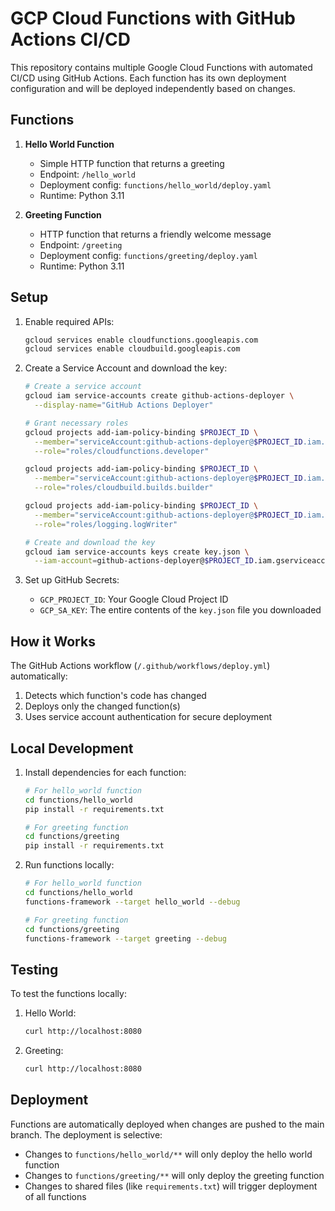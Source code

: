 # GCP Cloud Functions with GitHub Actions CI/CD

This repository contains multiple Google Cloud Functions with automated CI/CD using GitHub Actions. Each function has its own deployment configuration and will be deployed independently based on changes.

## Functions

1. **Hello World Function**
   - Simple HTTP function that returns a greeting
   - Endpoint: `/hello_world`
   - Deployment config: `functions/hello_world/deploy.yaml`
   - Runtime: Python 3.11

2. **Greeting Function**
   - HTTP function that returns a friendly welcome message
   - Endpoint: `/greeting`
   - Deployment config: `functions/greeting/deploy.yaml`
   - Runtime: Python 3.11

## Setup

1. Enable required APIs:
   ```bash
   gcloud services enable cloudfunctions.googleapis.com
   gcloud services enable cloudbuild.googleapis.com
   ```

2. Create a Service Account and download the key:
   ```bash
   # Create a service account
   gcloud iam service-accounts create github-actions-deployer \
     --display-name="GitHub Actions Deployer"

   # Grant necessary roles
   gcloud projects add-iam-policy-binding $PROJECT_ID \
     --member="serviceAccount:github-actions-deployer@$PROJECT_ID.iam.gserviceaccount.com" \
     --role="roles/cloudfunctions.developer"
   
   gcloud projects add-iam-policy-binding $PROJECT_ID \
     --member="serviceAccount:github-actions-deployer@$PROJECT_ID.iam.gserviceaccount.com" \
     --role="roles/cloudbuild.builds.builder"

   gcloud projects add-iam-policy-binding $PROJECT_ID \
     --member="serviceAccount:github-actions-deployer@$PROJECT_ID.iam.gserviceaccount.com" \
     --role="roles/logging.logWriter"

   # Create and download the key
   gcloud iam service-accounts keys create key.json \
     --iam-account=github-actions-deployer@$PROJECT_ID.iam.gserviceaccount.com
   ```

3. Set up GitHub Secrets:
   - `GCP_PROJECT_ID`: Your Google Cloud Project ID
   - `GCP_SA_KEY`: The entire contents of the `key.json` file you downloaded

## How it Works

The GitHub Actions workflow (`/.github/workflows/deploy.yml`) automatically:
1. Detects which function's code has changed
2. Deploys only the changed function(s)
3. Uses service account authentication for secure deployment

## Local Development

1. Install dependencies for each function:
   ```bash
   # For hello_world function
   cd functions/hello_world
   pip install -r requirements.txt

   # For greeting function
   cd functions/greeting
   pip install -r requirements.txt
   ```

2. Run functions locally:
   ```bash
   # For hello_world function
   cd functions/hello_world
   functions-framework --target hello_world --debug

   # For greeting function
   cd functions/greeting
   functions-framework --target greeting --debug
   ```

## Testing

To test the functions locally:

1. Hello World:
   ```bash
   curl http://localhost:8080
   ```

2. Greeting:
   ```bash
   curl http://localhost:8080
   ```

## Deployment

Functions are automatically deployed when changes are pushed to the main branch. The deployment is selective:
- Changes to `functions/hello_world/**` will only deploy the hello world function
- Changes to `functions/greeting/**` will only deploy the greeting function
- Changes to shared files (like `requirements.txt`) will trigger deployment of all functions 